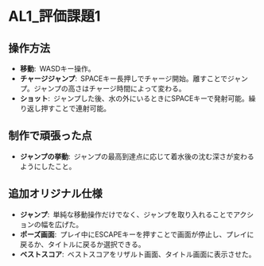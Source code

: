 # AL1_評価課題1

## 操作方法
* **移動**:&ensp;WASDキー操作。
* **チャージジャンプ**:&ensp;SPACEキー長押しでチャージ開始。離すことでジャンプ。ジャンプの高さはチャージ時間によって変わる。
* **ショット**:&ensp;ジャンプした後、水の外にいるときにSPACEキーで発射可能。繰り返し押すことで連射可能。
  
## 制作で頑張った点
* **ジャンプの挙動**:&ensp;ジャンプの最高到達点に応じて着水後の沈む深さが変わるようにしたこと。

## 追加オリジナル仕様
* **ジャンプ**:&ensp;単純な移動操作だけでなく、ジャンプを取り入れることでアクションの幅を広げた。
* **ポーズ画面**:&ensp;プレイ中にESCAPEキーを押すことで画面が停止し、プレイに戻るか、タイトルに戻るか選択できる。
* **ベストスコア**:&ensp;ベストスコアをリザルト画面、タイトル画面に表示させた。
